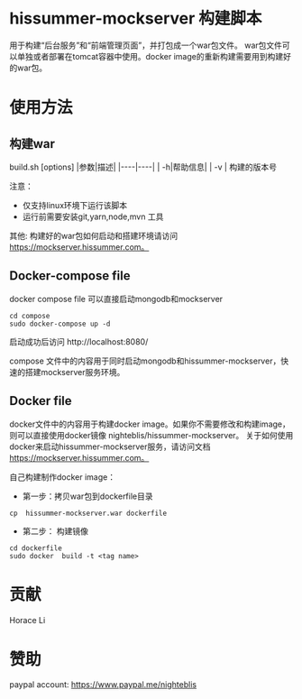 # hissummer-mockserver 构建脚本
用于构建“后台服务”和“前端管理页面”，并打包成一个war包文件。 war包文件可以单独或者部署在tomcat容器中使用。docker image的重新构建需要用到构建好的war包。

# 使用方法

## 构建war
build.sh [options]
|参数|描述|
|----|----|
|	 -h|帮助信息|
|	-v	 <versionName>| 构建的版本号

注意：
* 仅支持linux环境下运行该脚本
* 运行前需要安装git,yarn,node,mvn 工具

其他:
构建好的war包如何启动和搭建环境请访问 https://mockserver.hissummer.com。

## Docker-compose file

docker compose file 可以直接启动mongodb和mockserver

```
cd compose
sudo docker-compose up -d
```
启动成功后访问 http://localhost:8080/

compose 文件中的内容用于同时启动mongodb和hissummer-mockserver，快速的搭建mockserver服务环境。


## Docker file

docker文件中的内容用于构建docker image。如果你不需要修改和构建image，则可以直接使用docker镜像 nighteblis/hissummer-mockserver。 关于如何使用docker来启动hissummer-mockserver服务，请访问文档 https://mockserver.hissummer.com。

自己构建制作docker image：

* 第一步：拷贝war包到dockerfile目录
```
cp  hissummer-mockserver.war dockerfile
```
* 第二步： 构建镜像
```
cd dockerfile
sudo docker  build -t <tag name>
```

# 贡献
Horace Li

# 赞助

paypal account: https://www.paypal.me/nighteblis
